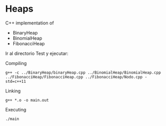 # Heaps
C++ implementation of
* BinaryHeap
* BinomialHeap
* FibonacciHeap

Ir al directorio Test y ejecutar:

Compiling
```console
g++ -c ../BinaryHeap/binaryHeap.cpp ../BinomialHeap/BinomialHeap.cpp ../FibonacciHeap/FibonacciHeap.cpp ../FibonacciHeap/Nodo.cpp -std=c++11
```
Linking
```console
g++ *.o -o main.out
```
Executing
```console
./main
```